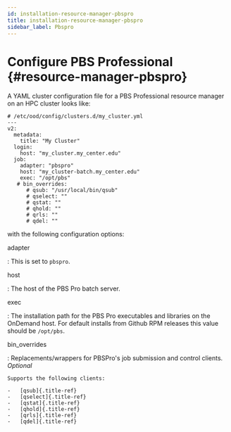 ```yaml
---
id: installation-resource-manager-pbspro
title: installation-resource-manager-pbspro
sidebar_label: Pbspro
---
```

Configure PBS Professional {#resource-manager-pbspro}
==========================

A YAML cluster configuration file for a PBS Professional resource
manager on an HPC cluster looks like:

``` {.yaml}
# /etc/ood/config/clusters.d/my_cluster.yml
---
v2:
  metadata:
    title: "My Cluster"
  login:
    host: "my_cluster.my_center.edu"
  job:
    adapter: "pbspro"
    host: "my_cluster-batch.my_center.edu"
    exec: "/opt/pbs"
   # bin_overrides:
      # qsub: "/usr/local/bin/qsub"
      # qselect: ""
      # qstat: ""
      # qhold: ""
      # qrls: ""
      # qdel: ""
```

with the following configuration options:

adapter

:   This is set to `pbspro`.

host

:   The host of the PBS Pro batch server.

exec

:   The installation path for the PBS Pro executables and libraries on
    the OnDemand host. For default installs from Github RPM releases
    this value should be `/opt/pbs`.

bin\_overrides

:   Replacements/wrappers for PBSPro\'s job submission and control
    clients. *Optional*

    Supports the following clients:

    -   [qsub]{.title-ref}
    -   [qselect]{.title-ref}
    -   [qstat]{.title-ref}
    -   [qhold]{.title-ref}
    -   [qrls]{.title-ref}
    -   [qdel]{.title-ref}
